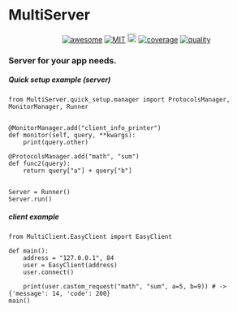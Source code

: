 # MultiServer 

<p align="center">
<a href=""><img src="https://cdn.rawgit.com/sindresorhus/awesome/d7305f38d29fed78fa85652e3a63e154dd8e8829/media/badge.svg" alt="awesome"></a>
<a href="https://badge.fury.io/py/mit"><img src="https://img.shields.io/badge/license-MIT-green.svg" alt="MIT"></a>
<a href="https://badge.fury.io/py/pypi"><img src="https://badge.fury.io/py/pypi.svg" alt="PyPI version" height="18"></a>
<a href=""><img src="https://img.shields.io/badge/coverage-100%25-brightgreen.svg" alt="coverage"></a>
<a href=""><img src="https://img.shields.io/badge/code%20quality-A-brightgreen.svg" alt="quality"></a>
</p>

### Server for your app needs.

##### *Quick setup example (server)*
```
from MultiServer.quick_setup.manager import ProtocolsManager, MonitorManager, Runner


@MonitorManager.add("client_info_printer")
def monitor(self, query, **kwargs):
    print(query.other)

@ProtocolsManager.add("math", "sum")
def func2(query):
    return query["a"] + query["b"]


Server = Runner()
Server.run()
```

##### *client example*
```
from MultiClient.EasyClient import EasyClient

def main():
    address = "127.0.0.1", 84
    user = EasyClient(address)
    user.connect()

    print(user.castom_request("math", "sum", a=5, b=9)) # -> {'message': 14, 'code': 200}
main()
```
